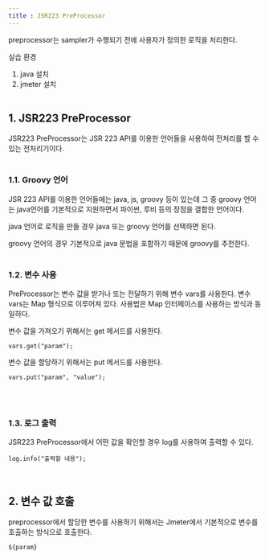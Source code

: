 ```yaml
---
title : JSR223 PreProcessor
---
```


preprocessor는 sampler가 수행되기 전에 사용자가 정의한 로직을 처리한다.

실습 환경 
1. java 설치
2. jmeter 설치
<br><br>

## 1. JSR223 PreProcessor
JSR223 PreProcessor는 JSR 223 API를 이용한 언어들을 사용하여 전처리를 할 수 있는 전처리기이다. 
<br><br>

### 1.1. Groovy 언어
JSR 223 API를 이용한 언어들에는 java, js, groovy 등이 있는데 그 중 groovy 언어는 java언어를 기본적으로 지원하면서 파이썬, 루비 등의 장점을 결합한 언어이다. 

java 언어로 로직을 만들 경우 java 또는 groovy 언어를 선택하면 된다. 

groovy 언어의 경우 기본적으로 java 문법을 포함하기 때문에 groovy를 추천한다. 
<br><br>

### 1.2. 변수 사용 

PreProcessor는 변수 값을 받거나 또는 전달하기 위해 변수 vars를 사용한다. 
변수 vars는 Map 형식으로 이루어져 있다. 
사용법은 Map 인터페이스를 사용하는 방식과 동일하다.

변수 값을 가져오기 위해서는 get 메서드를 사용한다.

~~~
vars.get("param");
~~~

변수 값을 할당하기 위해서는 put 메서드를 사용한다.

~~~
vars.put("param", "value");
~~~
<br><br>

### 1.3. 로그 출력

JSR223 PreProcessor에서 어떤 값을 확인할 경우 log를 사용하여 출력할 수 있다. 

~~~
log.info("출력할 내용");
~~~
<br>

## 2. 변수 값 호출 

preprocessor에서 할당한 변수를 사용하기 위해서는 Jmeter에서 기본적으로 변수를 호출하는 방식으로 호출한다.

~~~
${param}
~~~


